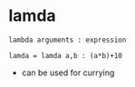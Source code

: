 # lamda

```
lambda arguments : expression

lamda = lamda a,b : (a*b)+10

```

- can be used for currying